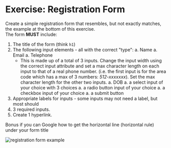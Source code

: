 # Exercise: Registration Form

Create a simple registration form that resembles, but not exactly matches, the example at the bottom of this exercise.<br>The form **MUST** include:

1. The title of the form (think `h1`)
1. The following input elements - all with the correct "type":
  a. Name
  a. Email
  a. Telephone
      * This is made up of a total of 3 inputs. Change the input width using the correct input attribute and set a max character length on each input to that of a real phone number. (i.e. the first input is for the area code which has a max of 3 numbers: *512-xxxxxxx*). Set the max character length for the other two inputs.
  a. DOB
  a. a select input of your choice with 3 choices
  a. a radio button input of your choice 
  a. a checkbox input of your choice
  a. a submit button
1. Appropriate labels for inputs - some inputs may not need a label, but most should
1. 3 required inputs.
1. Create 1 hyperlink.

Bonus if you can Google how to get the horizontal line (horizontal rule) under your form title

<img src="\apcsp\assets\img\regForm.png" alt="registration form example">